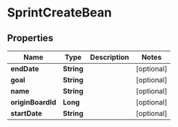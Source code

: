 

# SprintCreateBean


## Properties

| Name | Type | Description | Notes |
|------------ | ------------- | ------------- | -------------|
|**endDate** | **String** |  |  [optional] |
|**goal** | **String** |  |  [optional] |
|**name** | **String** |  |  [optional] |
|**originBoardId** | **Long** |  |  [optional] |
|**startDate** | **String** |  |  [optional] |



